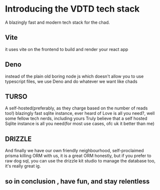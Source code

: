 # Introducing the VDTD tech stack

A blazingly fast and modern tech stack for the chad.

## Vite

it uses vite on the frontend to build and render your react app

## Deno

instead of the plain old boring node js which doesn't allow you to use typescript files, we
use Deno and do whatever we want like chads

## TURSO

A self-hosted(preferably, as they charge based on the number of reads too!) blazingly fast sqlite instance,
ever heard of Love is all you need?, well some fellow tech nerds, including yours Truly believe that a self hosted Sqlite instance is all you need(for most use cases, ofc uk it better than me)

## DRIZZLE

And finally we have our own friendly neighbourhood, self-proclaimed prisma killing ORM with us,
it is a great ORM honestly, but if you prefer to raw dog sql, you can use the drizzle kit studio to manage the database too, it's really great ig.

## so in conclusion , have fun, and stay relentless
